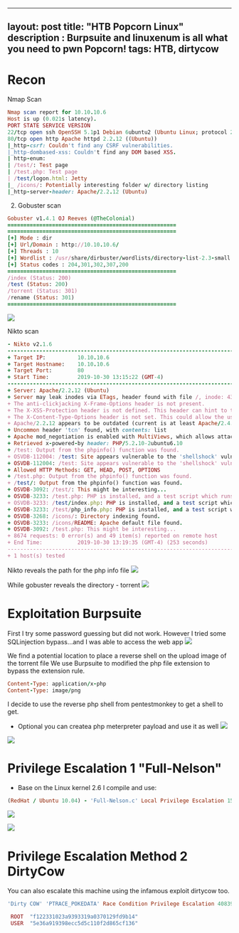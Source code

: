
---
layout: post
title:  "HTB Popcorn Linux"
description : Burpsuite and linuxenum is all what you need to pwn Popcorn!
tags: HTB, dirtycow
---

# Recon
Nmap Scan
```ruby
Nmap scan report for 10.10.10.6
Host is up (0.021s latency).
PORT STATE SERVICE VERSION
22/tcp open ssh OpenSSH 5.1p1 Debian 6ubuntu2 (Ubuntu Linux; protocol 2.0)
80/tcp open http Apache httpd 2.2.12 ((Ubuntu))
|_http-csrf: Couldn't find any CSRF vulnerabilities.
|_http-dombased-xss: Couldn't find any DOM based XSS.
| http-enum:
| /test/: Test page
| /test.php: Test page
| /test/logon.html: Jetty
|_ /icons/: Potentially interesting folder w/ directory listing
|_http-server-header: Apache/2.2.12 (Ubuntu)
```
2. Gobuster scan
```ruby
Gobuster v1.4.1 OJ Reeves (@TheColonial)
=====================================================
=====================================================
[+] Mode : dir
[+] Url/Domain : http://10.10.10.6/
[+] Threads : 10
[+] Wordlist : /usr/share/dirbuster/wordlists/directory-list-2.3-small.txt
[+] Status codes : 204,301,302,307,200
=====================================================
/index (Status: 200)
/test (Status: 200)
/torrent (Status: 301)
/rename (Status: 301)
=====================================================
```
![](https://lh3.googleusercontent.com/jqaCBQu2bCGLe_0OJfG_bpO4t-ahOBicsPZQajB_u4VLU5aPQwd86gxGMODMBxbp3yESGQkiIIPI9vDDmxqDBcI3n9nswYkz6nxw49iPp1bkH4jMOYeEiVra7cABh0LuMo7h928Cly2--J_nOaCp9Tm4VqV-FD5i-LyNvDQ1jZlco23JXQohDtYBaBWRaph1B5X-wq2GyUfRaazDnZPWmU1DyJptVLfE8yCjZw493UTAmDazEYwD7I5KSrTBclLbqApgO6an4pOLn0NP7mGlb5FYtkRukAqv5SayJG2uhEk-FlJBVi2tcu9zI56_rDukW_rmNTohl4tuB00WT8-gUpUjsC3cNui4JonmVXSOvao6QKjlcKPcxa6OxmhgFxNnElTs6ar0xPtq3bwdqoPs4A2Aqv_v1xm2l2q-Tf0KYcqph6cqloi9kGXjeqjDuc-kezwBAOw_vv4Qo6fCM-McOKmgtfoN3WGKOjsj8OOyv_NGFhAKUDs5gjcPjh3WeNbchqcX7UfzuYF6xjiOFFRI9x8Io2iGdLn4WgXUoPWsvUkDQdDVxCV_aTiS7M-36QiIlZYrgk_fOBr7gLi9bjESPxhJqwkUgR5Rs5mNjlt1XLi9pTle-K3AKl-dPbKMBVe8Oe6kXGmkxJ0LXUWRobDk_mORxe0yjznOg7jCLXT1au6xVsBo29CONtE=w536-h306-no)

Nikto scan
```ruby
- Nikto v2.1.6
---------------------------------------------------------------------------
+ Target IP:          10.10.10.6
+ Target Hostname:    10.10.10.6
+ Target Port:        80
+ Start Time:         2019-10-30 13:15:22 (GMT-4)
---------------------------------------------------------------------------
+ Server: Apache/2.2.12 (Ubuntu)
+ Server may leak inodes via ETags, header found with file /, inode: 43621, size: 177, mtime: Fri Mar 17 13:07:05 2017
+ The anti-clickjacking X-Frame-Options header is not present.
+ The X-XSS-Protection header is not defined. This header can hint to the user agent to protect against some forms of XSS
+ The X-Content-Type-Options header is not set. This could allow the user agent to render the content of the site in a different fashion to the MIME type
+ Apache/2.2.12 appears to be outdated (current is at least Apache/2.4.37). Apache 2.2.34 is the EOL for the 2.x branch.
+ Uncommon header 'tcn' found, with contents: list
+ Apache mod_negotiation is enabled with MultiViews, which allows attackers to easily brute force file names. See http://www.wisec.it/sectou.php?id=4698ebdc59d15. The following alternatives for 'index' were found: index.html
+ Retrieved x-powered-by header: PHP/5.2.10-2ubuntu6.10
+ /test: Output from the phpinfo() function was found.
+ OSVDB-112004: /test: Site appears vulnerable to the 'shellshock' vulnerability (http://cve.mitre.org/cgi-bin/cvename.cgi?name=CVE-2014-6271).
+ OSVDB-112004: /test: Site appears vulnerable to the 'shellshock' vulnerability (http://cve.mitre.org/cgi-bin/cvename.cgi?name=CVE-2014-6278).
+ Allowed HTTP Methods: GET, HEAD, POST, OPTIONS 
+ /test.php: Output from the phpinfo() function was found.
+ /test/: Output from the phpinfo() function was found.
+ OSVDB-3092: /test/: This might be interesting...
+ OSVDB-3233: /test.php: PHP is installed, and a test script which runs phpinfo() was found. This gives a lot of system information.
+ OSVDB-3233: /test/index.php: PHP is installed, and a test script which runs phpinfo() was found. This gives a lot of system information.
+ OSVDB-3233: /test/php_info.php: PHP is installed, and a test script which runs phpinfo() was found. This gives a lot of system information.
+ OSVDB-3268: /icons/: Directory indexing found.
+ OSVDB-3233: /icons/README: Apache default file found.
+ OSVDB-3092: /test.php: This might be interesting...
+ 8674 requests: 0 error(s) and 49 item(s) reported on remote host
+ End Time:           2019-10-30 13:19:35 (GMT-4) (253 seconds)
---------------------------------------------------------------------------
+ 1 host(s) tested
``` 
Nikto reveals the path for the php info file
![](https://lh3.googleusercontent.com/0QXQkfKjxGgZMe_hh-eczHXWyoLM2yJNtLucEVRUmzMikydK1-_Sbtc2oZxSM-CpnyMF8C5YRY_GUm9nFMzB8LkEOGQFFAGjFz27XneUgGfaV7gzGw8nP42F9gYOwuzt7uCXPWRzhk49tLilf1b4GbtSlekJEYt0eQxjXAUFwXUvhTXVidJApdIOKHNdSVpD8Y6g0eCLb66r0hiHl3lCuZmAFBT55WqhIxTO1iAgEn9CLrdHvMv9b2gVM7oQtu_iGOxPgCZ1dd2CB9ffjGzdz4JoCQekxahHjgHBgP8QspCL-SUI5JBGAJu5HHajOERH5dBAotEuOGeTMkGJg1C4R_zvfn0u49t9SKUI9Dn2i-F2CHHsB2F_eTTqDmo7e8hPFduOzUjYxy48Yt1tRz3q9dVi65Mh20-wSS0YiUke4pzdr6p23JVn-5avx4dcPvDdWa4F52Sm8D9XWXH7iq_NZIX8kKXMscLwuJmTc1KBg-X4CtIIKAGa4yW8b6KoCopRD5AIL_PrGZyBk0c3e83SGy7WBtp9aAH7_shi3rpPnf-8_KteTTPkDJsunh1yiV4Ocf7NkA5wFC2buuQ1sSnnAmFJYYjuWYwNW_VPzEI6ffQrHITFFDSkDynh-Ili9eq_40RGFuVREVB3I9aJeAjRNjqla9RexWZGMz3Em5u2ZL-SJ9k0_sW16CM=w493-h499-no)

While gobuster reveals the directory - torrent
![](https://lh3.googleusercontent.com/R2E8Yy_9mOJ8ORYODRNtzRJueTd8mK_LdpHVDoopqAq4JzmsgKuPFZL0KHMAMY0WNj-4yBpZBcETeCVP0uCxFfpcd7y79slEspwslfqL9v0ROYoTHBZiOuBtVm6ZxT1tEHz5DX9lelg1C78_5xlduIQUOt1mALTtWSdPPeKizErooRIUWHaS8RPMx7Po8CXUPO8OAiUSJx39AKcxqkkyTJ855vALluSi4jq6yqtp_fX2-UAO438DObb_n2UxH1JandkzpKW913K-P5JK4EKyE68XzXrLNUVsmtZCAwgxsJwLPHhGhoUiYFt0fKoH_F4XTn_MCtnlJ-pD6Sb8Sxy-abrSEw9_3XdbYhryawAK9oOfFXoaEVrQXFI6OO3T021YSYIntwlHRiupRCBK8Yoo5JMIHEjPZDJHA6asrtiHzB20kg3PSn2ZC4STvgZjPKscilOOmWLnSzHwk2pl4TgweTigrB5_pChwm6stnkatdo3pR_YleksRUVHCn5GccvZsganMcvdMI-DL2E0qmvWlWbIpJpkuGbEqkpcpGC0ZTJ6tgTBIRWOLklHylm87HAHpI9WyzFfJqTo9HyIlsnwCtSBJgClaa3NQM2i13uHGVjXTYpMrIMglv6CRkU3yYVCUBOXrvpYxxXNTKvBGqux48oHJltjqatiQuX9L-P0GPMmN1RwzCVcNWTU=w812-h490-no)

# Exploitation Burpsuite
First I try some password guessing but did not work. However I tried some SQLinjection bypass...and I was able to access the web app
![](https://lh3.googleusercontent.com/hG6pJ1UahVEXCdo6irQk15Q-NGnQSoTwCUMmb1Dc9bqvuzA1HJgWBoSUSFLDDbF8WqXDzwq6toyvwwGkb89HiOcsR3oRofrwxpO3m3IHTo1M6pisd4Di5GxYIubtPAon2tKheBugv1lV9TSAgvoLpvaTJDBjsHkMDH0Ipd1F9EleuGhwNgHd1EUyaXN7_5Dkh9gtY4ObLmoRaUlv8WOjIN9n6a2EXSTdNgZzLPXLHVoZMMOos7uN1vhYnfmm2TKjcR0UhmfKaM7DqKQTfYe6GvyqQm7_tRMOMk1-i1woQiUcC79WNyOV9ikiswCTPkqaFJKeofqoP1-As82G0hiQnAuYOMlC3gxjFYw1R5uCAErrCj6Uwrk5qcDlW5NjxNXRu9xp5j_l5KAMcJLaYxWW1IzkSThTpfuNidfqLXw26tMj1CkJrTDpVvF9DE2FnPChPb5I-_AijB8MSUCwjA7mxKwwxr6o0cFkbs4rQnm2fSnpUWDx1Kgpy7MbA0IUUBWht-oABZ1HkrPpjSaRZLXRwzoehJ7opVYjnqziu7Pp48OeYwEeNRHsqELeawDKv0AT8Abaz_suBneLqWu8xBpCItJbTKvXA9I2WM0i-0lnCIiURsVeq8rhgxOJ9RTXz2wGq_xggw1_2OL7ehuaOMSCXQ_EFutURzhB9O_hJykHgX31QzhepqmDPGw=w345-h209-no)

We find a potential location to place a reverse shell on the upload image of the torrent file
We use Burpsuite to modified the php file extension to bypass the extension rule.
```ruby
Content-Type: application/x-php
Content-Type: image/png
```
I decide to use the reverse php shell from pentestmonkey to get a shell to get.
* Optional you can createa php meterpreter payload and use it as well
![](https://lh3.googleusercontent.com/kRHzMi60Em5QDXnZREVNO5LetJ0zXXBLununslJkuV2RgasIKCLmO4xYd9iiXjSkMfFiuUwiNfCUVLNEosP4VIe1hDrP1-X-Fj8WeBGNqmI2wB04g4Fk1KIh2DKAukVTO16_3WJuYrT2EzPNFGzmJknM9tIOpcuhMWMS2p0fkbw5AJ2PMuAXNN6Fob0NFH9YHGJ1eWm-2AOJnHiowzIVefvEZMGNTgeSLbDXmTtDfoSYp2RTOl4qstbiqpIsHq4yHmR9EYWOgvlyViXkA4Ra1K5xeryD2UcDAdMp4-TDd3O2kFJObFMa3k95E7XcTvnoE_YUOo68ARA5le52TcgKQPCFsNel61WqI6ETg1IkSJxSSIFcOptMfIvSefHYrVaqENq98Tsy3fgk36cECQcR7bvCDMKALUEIb8ZY8IXgC1pfSwPJLpTqbRMulpJhG9Xit4ptlI9oDxsb3Q6NxKs2CDzR54X9YK5YGM7eOOhUlnkDBFCsdI1n4rMdKTgSFqugkBn8a0wzGnN5gqvVejzm3-bIdymSrFHVt5VSRvy3jpkUhHLVLl_p_pSUrh-Dov9IJEdiaw9G5SElgHi0x89BPjoiPOwFlXwlyz6R05tfpaf1NxES5u_3ysMbrU3bhbmu3Nuj21S9nCot8M3EHY8VHGGyYNwihuJZJ3O0ATzPn71XBfS2LGlnrIc=w599-h244-no)

![](https://lh3.googleusercontent.com/P_T71fHMPGtpsAxzIXu77NqBaOa7hhYEYmSjy4Moume_RZmr-AB_cGfmcuwGmGhzR_ValI75hGyhtqfvOxWae6uZl-T9mcxdR1ipuFrH28Pl7Z7O66nW4df9Tz4iQF4JSJnWlFAjt4PzCDxTZbmuWJCkWcYlPuWydl-4Y3VdbqzwQQ_RwrHDx6YhtP4gej55WnareZJuIVI7UbFI_82HbNlk2Vns5M0COCKg8hCmc9HNeO1buExgs9s1f7IMehNS9N9zmvjeYxQBDwURGnmDKQTdiSSTxmJzNtdMwnst6mfmwrjGYZa8ykyDSHKx4S3LxhsnrbYT7KwxobCMOf7fPCkxeLJKMjYsxQlrP7ObBr25tt97I1RLdQLXFcBdxfN9h55iabxmmy_GDNuLa_moQk9vvLfxpB2wKA8zqVajQhNvU8ivBb2T0yVOtnZF_N1BAiCPgEnWEorJWpAZLJwm8MntDjziYIJamgLTgESG9qPX2WqEfYKLfIzNiaB_3TgDWY7JD1G5ypQM6-XFkX8sIg_z1aj6KmcVPljcwHMpUz6m-yR7QIGNCvkoXD6HDqiK_pM3eZa2PR5CXzN9JcojCRxxa3johiR-yn4GBjoA1FaGGRoMOTfvKsYbvCbJ5sFXjhwjAu3tsDWVUvD1Koaw4ViY9RXLah-9QQPOPrYTbtAsx14ydLZtlmI=w765-h259-no)


# Privilege Escalation 1 "Full-Nelson"
- Base on the Linux kernel 2.6 I compile and use:
```ruby
(RedHat / Ubuntu 10.04) - 'Full-Nelson.c' Local Privilege Escalation 15704.c
```
![](https://lh3.googleusercontent.com/ETLoBS-owH8r3yJazCSEcu0bWcd4gzwrh8wjPQmVQLoWwjhvDquVMjq8SclLB2XZEH2Gpl33k90027mhjns6SMu-fYnur3WrBjIH4c2hHQBlYotQ5hlI4xK3mdscWwRXGo9QIWEhcy10uGQgujQ0cSL2UY7TRXl8J9EJgoCrlY4ePv7YHzvV6IrDenJMEdkf0N1Kd_Nn8QEJVcvzMx4gb6GGu1DSGvWycMrwI2pkbQS7o-uV3DT_hsNJKjhSqvzLo5bQeoAUu8XoCAXVajUxRHFYoqza8yFuLQhxlLrAtThrWFVy2Eo2q6HXMqY8JOtrRfMGRK3kgLM9BIgYMJ3xCcUoH2HG1is7Q70RoFII-4o_4yNEOCaoWC4-itWWc7mylzg2-a7NIjxQE6d3Jpy9W54gMUKZPcavueqljSQgxwYLQWaEBLjmU6D8Doz9z0FsJQyCg2RHERkiC3lrQCPGg5fhhrA1ILp1WOPmDTeTeUMITEhNAjawiKLAyf56SyaQw8ru4Jwd67pvqpPQjHqebJhkaE1N9C6r7ZKIm0MWwg8VQAyRX2LQEGB-ddaTl-5Is2RF9STotQOZ3xFX1Vo7zX4nbDxl4OmRN02zyKL9wW3kyC_bxw_TQAJ9FavSNMQsa8n62o3dQtpzih6p6_ppWa-F-cs_h6pkdmtY8u8IGqsqZlBtK_eHAL4=w775-h219-no)

![](https://lh3.googleusercontent.com/8ipVtWoNN8bLz7y0iBJdn9Q_jWHzrhiabHrzjOLkhtzbQHEhWOP76pd_tT4airb2vJVU_3uaCacC8mKFRd523NH1SpKjAdxH4govwsvkw2Qx3qmXii9rJVatSIR8fPU6ZsBb06Fnbf8mfYCQd4rnYn0D7J8acJTk22elgPBdIYd43ooepi2g60-2NFEW__0CNIjwaARnR_gPf3ePf6dY7k151UsDkK7tKW0z_FzqatbSyzZPyX57_puFE8uUVtt94dvPgTx06xmjhv58sIlFZPiGaVHzksRIOOSRZhrbN73aw3ZEFxt0CLm6fmsDZ962y-mTo0ryF_EJGr29uAGpedi1x_B-6ezLAhlNk6ECTNdwVQi9aO1f-QNbdm-iuRdLBFTvpRV_9y_quTe0_PHXD04mnOnvuigQR-isH_BBfE0ruN14_L-Z37vx4qTqwH9kLzG1_akL2DWufSapwgFCKSS6XAFNfFtpn5VbfeTrxLqET7CDcT-aZ6d6gavYyyZLb6FBkSOcZdzn8CnSrueivm-w2Btro1vzC6qQz8ZUj_lb-Sg8DrQjaKPn94dGcUYIdkpWbqPBmWAOv1oBKKM-5ia7Qo9Pz3sbPzxmyThYJy7UUzdd600PnJctZ0vfT-CnBNraBapwIHVATfj_TU_OxY-fAC1fQqExUaPFP_SWRzW-csGuoy5RGyg=w514-h384-no)


# Privilege Escalation Method 2 DirtyCow
You can also escalate this machine using the infamous exploit dirtycow too.
```ruby
'Dirty COW' 'PTRACE_POKEDATA' Race Condition Privilege Escalation 40839.c
```
```ruby
 ROOT  "f122331023a9393319a0370129fd9b14" 
 USER  "5e36a919398ecc5d5c110f2d865cf136" 
